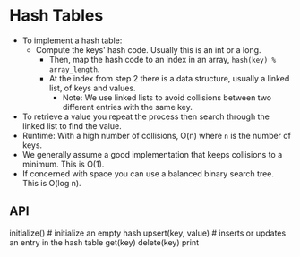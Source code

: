# Hash Tables

- To implement a hash table:
  - Compute the keys' hash code. Usually this is an int or a long.
	- Then, map the hash code to an index in an array, `hash(key) % array_length`.
	- At the index from step 2 there is a data structure, usually a linked list, of keys and values.
	  - Note: We use linked lists to avoid collisions between two different entries with the same key.
- To retrieve a value you repeat the process then search through the linked list to find the value.
- Runtime: With a high number of collisions, O(n) where `n` is the number of keys.
- We generally assume a good implementation that keeps collisions to a minimum. This is O(1).
- If concerned with space you can use a balanced binary search tree. This is O(log n).

## API

initialize() # initialize an empty hash
upsert(key, value) # inserts or updates an entry in the hash table
get(key)
delete(key)
print
